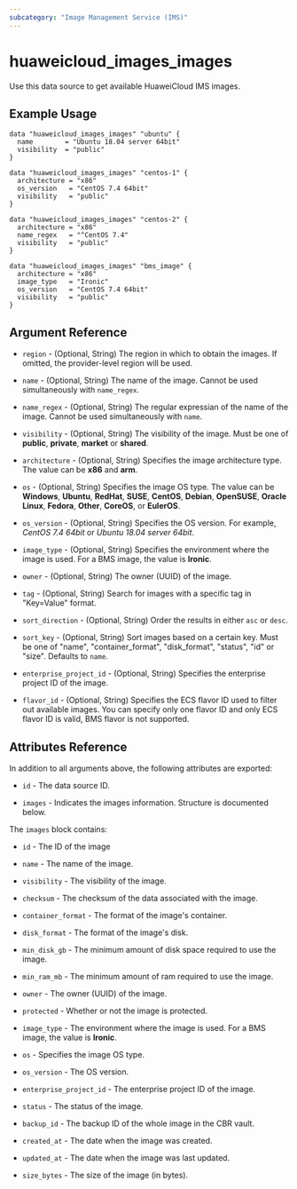 ```yaml
---
subcategory: "Image Management Service (IMS)"
---
```


# huaweicloud_images_images

Use this data source to get available HuaweiCloud IMS images.

## Example Usage

```hcl
data "huaweicloud_images_images" "ubuntu" {
  name        = "Ubuntu 18.04 server 64bit"
  visibility  = "public"
}

data "huaweicloud_images_images" "centos-1" {
  architecture = "x86"
  os_version   = "CentOS 7.4 64bit"
  visibility   = "public"
}

data "huaweicloud_images_images" "centos-2" {
  architecture = "x86"
  name_regex   = "^CentOS 7.4"
  visibility   = "public"
}

data "huaweicloud_images_images" "bms_image" {
  architecture = "x86"
  image_type   = "Ironic"
  os_version   = "CentOS 7.4 64bit"
  visibility   = "public"
}
```

## Argument Reference

* `region` - (Optional, String) The region in which to obtain the images. If omitted, the provider-level region will be
  used.

* `name` - (Optional, String) The name of the image. Cannot be used simultaneously with `name_regex`.

* `name_regex` - (Optional, String) The regular expressian of the name of the image.
  Cannot be used simultaneously with `name`.

* `visibility` - (Optional, String) The visibility of the image. Must be one of
  **public**, **private**, **market** or **shared**.

* `architecture` - (Optional, String) Specifies the image architecture type. The value can be **x86** and **arm**.

* `os` - (Optional, String) Specifies the image OS type. The value can be **Windows**, **Ubuntu**,
  **RedHat**, **SUSE**, **CentOS**, **Debian**, **OpenSUSE**, **Oracle Linux**, **Fedora**, **Other**,
  **CoreOS**, or **EulerOS**.

* `os_version` - (Optional, String) Specifies the OS version. For example, *CentOS 7.4 64bit* or *Ubuntu 18.04 server 64bit*.

* `image_type` - (Optional, String) Specifies the environment where the image is used. For a BMS image, the value is **Ironic**.

* `owner` - (Optional, String) The owner (UUID) of the image.

* `tag` - (Optional, String) Search for images with a specific tag in "Key=Value" format.

* `sort_direction` - (Optional, String) Order the results in either `asc` or `desc`.

* `sort_key` - (Optional, String) Sort images based on a certain key. Must be one of
  "name", "container_format", "disk_format", "status", "id" or "size". Defaults to `name`.

* `enterprise_project_id` - (Optional, String) Specifies the enterprise project ID of the image.

* `flavor_id` - (Optional, String) Specifies the ECS flavor ID used to filter out available images.
  You can specify only one flavor ID and only ECS flavor ID is valid, BMS flavor is not supported.

## Attributes Reference

In addition to all arguments above, the following attributes are exported:

* `id` - The data source ID.

* `images` - Indicates the images information. Structure is documented below.

The `images` block contains:

* `id` - The ID of the image

* `name` - The name of the image.

* `visibility` - The visibility of the image.

* `checksum` - The checksum of the data associated with the image.

* `container_format` - The format of the image's container.

* `disk_format` - The format of the image's disk.

* `min_disk_gb` - The minimum amount of disk space required to use the image.

* `min_ram_mb` - The minimum amount of ram required to use the image.

* `owner` - The owner (UUID) of the image.

* `protected` - Whether or not the image is protected.

* `image_type` - The environment where the image is used. For a BMS image, the value is **Ironic**.

* `os` - Specifies the image OS type.

* `os_version` - The OS version.

* `enterprise_project_id` - The enterprise project ID of the image.

* `status` - The status of the image.

* `backup_id` - The backup ID of the whole image in the CBR vault.

* `created_at` - The date when the image was created.

* `updated_at` - The date when the image was last updated.

* `size_bytes` - The size of the image (in bytes).
